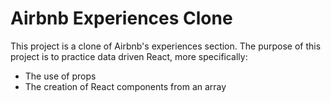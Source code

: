 # Airbnb Experiences Clone

This project is a clone of Airbnb's experiences section. The purpose of this project is to practice data driven React, more specifically:

- The use of props
- The creation of React components from an array
